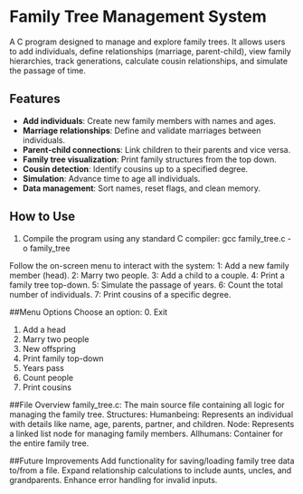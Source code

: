 # Family Tree Management System

A C program designed to manage and explore family trees. It allows users to add individuals, define relationships (marriage, parent-child), view family hierarchies, track generations, calculate cousin relationships, and simulate the passage of time.

## Features
- **Add individuals**: Create new family members with names and ages.
- **Marriage relationships**: Define and validate marriages between individuals.
- **Parent-child connections**: Link children to their parents and vice versa.
- **Family tree visualization**: Print family structures from the top down.
- **Cousin detection**: Identify cousins up to a specified degree.
- **Simulation**: Advance time to age all individuals.
- **Data management**: Sort names, reset flags, and clean memory.

## How to Use
1. Compile the program using any standard C compiler:
   gcc family_tree.c -o family_tree
   
Follow the on-screen menu to interact with the system:
1: Add a new family member (head).
2: Marry two people.
3: Add a child to a couple.
4: Print a family tree top-down.
5: Simulate the passage of years.
6: Count the total number of individuals.
7: Print cousins of a specific degree.

##Menu Options
Choose an option:
0. Exit
1. Add a head
2. Marry two people
3. New offspring
4. Print family top-down
5. Years pass
6. Count people
7. Print cousins

##File Overview
family_tree.c: The main source file containing all logic for managing the family tree.
Structures:
Humanbeing: Represents an individual with details like name, age, parents, partner, and children.
Node: Represents a linked list node for managing family members.
Allhumans: Container for the entire family tree.

##Future Improvements
Add functionality for saving/loading family tree data to/from a file.
Expand relationship calculations to include aunts, uncles, and grandparents.
Enhance error handling for invalid inputs.
